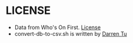 # LICENSE

* Data from Who's On First. <a href="https://whosonfirst.org">License</a>
* convert-db-to-csv.sh is written by [Darren Tu](github.com/darrentu)
